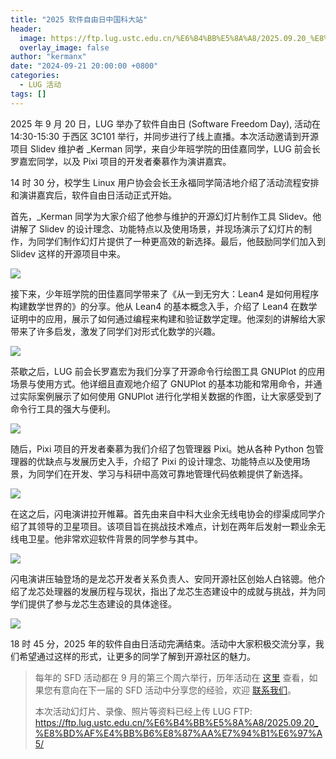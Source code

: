 ```yaml
---
title: "2025 软件自由日中国科大站"
header:
  image: https://ftp.lug.ustc.edu.cn/%E6%B4%BB%E5%8A%A8/2025.09.20_%E8%BD%AF%E4%BB%B6%E8%87%AA%E7%94%B1%E6%97%A5/photos/IMG_0825.png
  overlay_image: false
author: "kermanx"
date: "2024-09-21 20:00:00 +0800"
categories:
  - LUG 活动
tags: []
---
```


2025 年 9 月 20 日，LUG 举办了软件自由日 (Software Freedom Day), 活动在 14:30-15:30 于西区 3C101 举行，并同步进行了线上直播。本次活动邀请到开源项目 Slidev 维护者 \_Kerman 同学，来自少年班学院的田佳嘉同学，LUG 前会长罗嘉宏同学，以及 Pixi 项目的开发者秦慕作为演讲嘉宾。

14 时 30 分，校学生 Linux 用户协会会长王永福同学简洁地介绍了活动流程安排和演讲嘉宾后，软件自由日活动正式开始。

首先，\_Kerman 同学为大家介绍了他参与维护的开源幻灯片制作工具 Slidev。他讲解了 Slidev 的设计理念、功能特点以及使用场景，并现场演示了幻灯片的制作，为同学们制作幻灯片提供了一种更高效的新选择。最后，他鼓励同学们加入到 Slidev 这样的开源项目中来。

![](https://ftp.lug.ustc.edu.cn/%E6%B4%BB%E5%8A%A8/2025.09.20_%E8%BD%AF%E4%BB%B6%E8%87%AA%E7%94%B1%E6%97%A5/photos/IMG_0823.png)

接下来，少年班学院的田佳嘉同学带来了《从一到无穷大：Lean4 是如何用程序构建数学世界的》的分享。他从 Lean4 的基本概念入手，介绍了 Lean4 在数学证明中的应用，展示了如何通过编程来构建和验证数学定理。他深刻的讲解给大家带来了许多启发，激发了同学们对形式化数学的兴趣。

![](https://ftp.lug.ustc.edu.cn/%E6%B4%BB%E5%8A%A8/2025.09.20_%E8%BD%AF%E4%BB%B6%E8%87%AA%E7%94%B1%E6%97%A5/photos/IMG_0828.png)

茶歇之后，LUG 前会长罗嘉宏为我们分享了开源命令行绘图工具 GNUPlot 的应用场景与使用方式。他详细且直观地介绍了 GNUPlot 的基本功能和常用命令，并通过实际案例展示了如何使用 GNUPlot 进行化学相关数据的作图，让大家感受到了命令行工具的强大与便利。

![](https://ftp.lug.ustc.edu.cn/%E6%B4%BB%E5%8A%A8/2025.09.20_%E8%BD%AF%E4%BB%B6%E8%87%AA%E7%94%B1%E6%97%A5/photos/IMG_0835.png)

随后，Pixi 项目的开发者秦慕为我们介绍了包管理器 Pixi。她从各种 Python 包管理器的优缺点与发展历史入手，介绍了 Pixi 的设计理念、功能特点以及使用场景，为同学们在开发、学习与科研中高效可靠地管理代码依赖提供了新选择。

![](https://ftp.lug.ustc.edu.cn/%E6%B4%BB%E5%8A%A8/2025.09.20_%E8%BD%AF%E4%BB%B6%E8%87%AA%E7%94%B1%E6%97%A5/photos/IMG_0837.png)

在这之后，闪电演讲拉开帷幕。首先由来自中科大业余无线电协会的缪渠成同学介绍了其领导的卫星项目。该项目旨在挑战技术难点，计划在两年后发射一颗业余无线电卫星。他非常欢迎软件背景的同学参与其中。

![](https://ftp.lug.ustc.edu.cn/%E6%B4%BB%E5%8A%A8/2025.09.20_%E8%BD%AF%E4%BB%B6%E8%87%AA%E7%94%B1%E6%97%A5/photos/IMG_0840.png)

闪电演讲压轴登场的是龙芯开发者关系负责人、安同开源社区创始人白铭骢。他介绍了龙芯处理器的发展历程与现状，指出了龙芯生态建设中的成就与挑战，并为同学们提供了参与龙芯生态建设的具体途径。

![](https://ftp.lug.ustc.edu.cn/%E6%B4%BB%E5%8A%A8/2025.09.20_%E8%BD%AF%E4%BB%B6%E8%87%AA%E7%94%B1%E6%97%A5/photos/IMG_0841.png)

18 时 45 分，2025 年的软件自由日活动完满结束。活动中大家积极交流分享，我们希望通过这样的形式，让更多的同学了解到开源社区的魅力。

> 每年的 SFD 活动都在 9 月的第三个周六举行，历年活动在 [这里](/wiki/lug/events/sfd) 查看，如果您有意向在下一届的 SFD 活动中分享您的经验，欢迎 [联系我们](/wiki/lug/contact)。
>
> 本次活动幻灯片、录像、照片等资料已经上传 LUG FTP: <https://ftp.lug.ustc.edu.cn/%E6%B4%BB%E5%8A%A8/2025.09.20_%E8%BD%AF%E4%BB%B6%E8%87%AA%E7%94%B1%E6%97%A5/>
